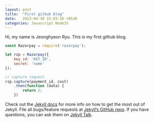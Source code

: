 ```yaml
---
layout: post
title:  "First github blog"
date:   2023-04-30 15:03:36 +0530
categories: Javascript NodeJS
---
```

Hi, my name is Jeonghyeon Ryu. This is my first github blog.

```javascript
const Razorpay = require('razorpay');

let rzp = Razorpay({
	key_id: 'KEY_ID',
	secret: 'name'
});

// capture request
rzp.capture(payment_id, cost)
	.then(function (data) {
		return 2;
	})
```

Check out the [Jekyll docs][jekyll-docs] for more info on how to get the most out of Jekyll. File all bugs/feature requests at [Jekyll’s GitHub repo][jekyll-gh]. If you have questions, you can ask them on [Jekyll Talk][jekyll-talk].

[jekyll-docs]: https://jekyllrb.com/docs/home
[jekyll-gh]:   https://github.com/jekyll/jekyll
[jekyll-talk]: https://talk.jekyllrb.com/
